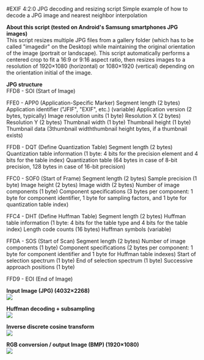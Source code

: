 #EXIF 4:2:0 JPG decoding and resizing script
Simple example of how to decode a JPG image and nearest neighbor interpolation

<p align="left">
  <strong>About this script (tested on Android's Samsung smartphones JPG images)</strong>
  <br/>
  This script resizes multiple JPG files from a gallery folder (which has to be called "imagedir" on the Desktop) while maintaining the original orientation of the image (portrait or landscape). This script automatically performs a centered crop to fit a 16:9 or 9:16 aspect ratio, then resizes images to a resolution of 1920×1080 (horizontal) or 1080×1920 (vertical) depending on the orientation initial of the image.
</p>

<p align="left">
  <strong>JPG structure</strong>
  <br/>
  FFD8 - SOI (Start of Image)

  FFE0 - APP0 (Application-Specific Marker)
  Segment length (2 bytes)
  Application identifier ("JFIF", "EXIF", etc.) (variable)
  Application version (2 bytes, typically)
  Image resolution units (1 byte)
  Resolution X (2 bytes)
  Resolution Y (2 bytes)
  Thumbnail width (1 byte)
  Thumbnail height (1 byte)
  Thumbnail data (3thumbnail widththumbnail height bytes, if a thumbnail exists)
  
  FFDB - DQT (Define Quantization Table)
  Segment length (2 bytes)
  Quantization table information (1 byte: 4 bits for the precision element and 4 bits for the table index)
  Quantization table (64 bytes in case of 8-bit precision, 128 bytes in case of 16-bit precision)
  
  FFC0 - SOF0 (Start of Frame)
  Segment length (2 bytes)
  Sample precision (1 byte)
  Image height (2 bytes)
  Image width (2 bytes)
  Number of image components (1 byte)
  Component specifications (3 bytes per component: 1 byte for component identifier, 1 byte for sampling factors, and 1 byte for quantization table index)
  
  FFC4 - DHT (Define Huffman Table)
  Segment length (2 bytes)
  Huffman table information (1 byte: 4 bits for the table type and 4 bits for the table index)
  Length code counts (16 bytes)
  Huffman symbols (variable)
  
  FFDA - SOS (Start of Scan)
  Segment length (2 bytes)
  Number of image components (1 byte)
  Component specifications (2 bytes per component: 1 byte for component identifier and 1 byte for Huffman table indexes)
  Start of selection spectrum (1 byte)
  End of selection spectrum (1 byte)
  Successive approach positions (1 byte)
  
  FFD9 - EOI (End of Image)
</p>

<p align="left">
  <strong>Input Image (JPG) (4032×2268)</strong>
  <br/>
  <img src="https://github.com/emmanuelvelmo/EXIF-4-2-0-JPG-decoding-and-resizing-script/assets/51292782/f922a55b-9399-49bd-9265-76edfd54cea1"/>
</p>

<p align="left">
  <strong>Huffman decoding + subsampling</strong>
  <br/>
  <img src="https://github.com/emmanuelvelmo/EXIF-4-2-0-JPG-decoding-and-resizing-script/assets/51292782/9a07853f-8041-4f8b-88c4-6896399e6cbd"/>
</p>

<p align="left">
  <strong>Inverse discrete cosine transform</strong>
  <br/>
  <img src="https://github.com/emmanuelvelmo/EXIF-4-2-0-JPG-decoding-and-resizing-script/assets/51292782/2a52c6cd-0645-4e7c-9c68-fe100888fdc8"/>
</p>

<p align="left">
  <strong>RGB conversion / output Image (BMP) (1920×1080)</strong>
  <br/>
  <img src="https://github.com/emmanuelvelmo/EXIF-4-2-0-JPG-decoding-and-resizing-script/assets/51292782/9d7c2e43-1118-4a8e-8447-0026c1c11fde"/>
</p>

